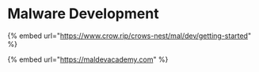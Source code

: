# Malware Development

{% embed url="https://www.crow.rip/crows-nest/mal/dev/getting-started" %}

{% embed url="https://maldevacademy.com" %}
